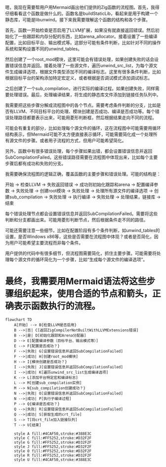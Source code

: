 嗯，我现在需要帮用户用Mermaid画出他们提供的Zig函数的流程图。首先，我得仔细看看这个函数是做什么的。函数名是buildStaticLib，看起来是用于构建一个静态库，可能是libunwind。接下来我需要理解这个函数的结构和各个步骤。

首先，函数一开始检查是否启用了LLVM扩展，如果没有就直接返回错误。然后初始化了一些跟踪和内存分配的东西，比如arena_allocator。接着设置了一些编译配置，比如目标平台、输出模式等。这部分可能有条件判断，比如针对不同的操作系统和架构设置不同的unwind_tables。

然后创建了一个root_mod模块，这里可能会有错误处理，如果创建失败的话会设置错误信息并返回。接着处理了一些源文件，遍历unwind_src_list，为每个源文件生成编译选项，根据文件类型添加不同的编译标志。这里有很多条件判断，比如根据目标平台的架构添加特定宏定义，或者根据是否调试模式添加调试标志。

之后创建了一个sub_compilation，进行实际的编译过程。如果创建失败，同样需要处理错误。最后，处理编译结果，将生成的静态库文件添加到链接任务队列中。

我需要把这些步骤分解成流程图中的各个节点。需要考虑条件判断的分支，比如是否有LLVM、不同目标平台的处理、模块创建是否成功、编译是否成功等。每个错误处理路径都要表示出来，可能用菱形判断框，然后根据结果走向不同的流程。

可能会有重复的部分，比如处理每个源文件的循环，这在流程图中可能需要用循环结构表示，但Mermaid可能不太方便直接表示循环，可能需要简化成一个处理所有源文件的步骤。或者用子流程的方式，但用户可能希望简化。

另外，函数中有很多错误处理，每个步骤如果出错，都会设置错误信息并返回SubCompilationFailed。这些错误路径需要在流程图中体现出来，比如每个主要步骤后都有成功和失败的分支。

我需要确保流程图的逻辑正确，覆盖函数的主要步骤和错误处理。可能的结构是：

开始 -> 检查LLVM -> 失败返回错误
       -> 成功则初始化跟踪和arena
       -> 配置编译参数 -> 失败处理
       -> 创建root模块 -> 失败处理
       -> 处理所有源文件的编译选项
       -> 创建sub_compilation -> 失败处理
       -> 执行编译 -> 失败处理
       -> 处理结果，链接库
       -> 结束

每个错误处理节点都会设置错误信息并返回SubCompilationFailed。需要将这些判断和分支都画出来。可能用菱形判断节点，然后根据条件走不同的路径。

可能还需要注意一些细节，比如在配置阶段有多个条件判断，如unwind_tables的设置，是否Windows x86等，这些是否需要在流程图中体现？或者是否简化，因为用户可能希望主要流程而非每个条件。

用户提供的代码中有很多细节，但流程图需要简化，抓住主要步骤。可能需要将处理每个源文件的循环简化为一个步骤，比如“生成每个源文件的编译选项”。

最终，我需要用Mermaid语法将这些步骤组织起来，使用合适的节点和箭头，正确表示函数执行的流程。
================================================
```mermaid
flowchart TD
    A[开始] --> B{检查LLVM是否启用}
    B -->|否| C[返回ZigCompilerNotBuiltWithLLVMExtensions错误]
    B -->|是| D[初始化跟踪和Arena分配器]
    D --> E[配置编译参数（目标平台、输出模式等）]
    E --> F{配置是否成功？}
    F -->|失败| G[设置错误信息并返回SubCompilationFailed]
    F -->|成功| H[创建root_mod模块]
    H --> I{模块创建是否成功？}
    I -->|失败| J[设置错误信息并返回SubCompilationFailed]
    I -->|成功| K[遍历unwind_src_list生成编译选项]
    K --> L[添加平台特定宏和编译标志]
    L --> M[创建sub_compilation实例]
    M --> N{sub_compilation创建成功？}
    N -->|失败| O[设置错误信息并返回SubCompilationFailed]
    N -->|成功| P[执行子编译过程]
    P --> Q{编译是否成功？}
    Q -->|失败| R[设置错误信息并返回SubCompilationFailed]
    Q -->|成功| S[获取生成的crt_file]
    S --> T[将crt_file加入链接队列]
    T --> U[结束]

    style A fill:#4CAF50,stroke:#388E3C
    style C fill:#FF5252,stroke:#D32F2F
    style G fill:#FF5252,stroke:#D32F2F
    style J fill:#FF5252,stroke:#D32F2F
    style O fill:#FF5252,stroke:#D32F2F
    style R fill:#FF5252,stroke:#D32F2F
    style U fill:#4CAF50,stroke:#388E3C
```